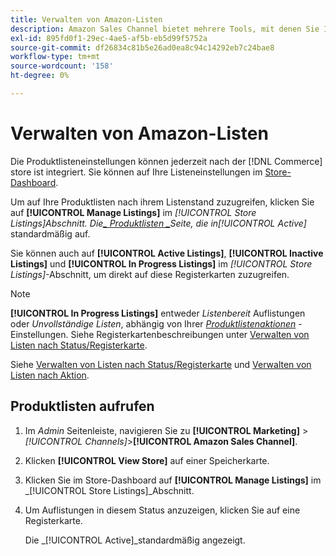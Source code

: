 ```yaml
---
title: Verwalten von Amazon-Listen
description: Amazon Sales Channel bietet mehrere Tools, mit denen Sie Ihre Amazon-Auflistungen über den Commerce Admin verwalten können.
exl-id: 895fd0f1-29ec-4ae5-af5b-eb5d99f5752a
source-git-commit: df26834c81b5e26ad0ea8c94c14292eb7c24bae8
workflow-type: tm+mt
source-wordcount: '158'
ht-degree: 0%

---
```


# Verwalten von Amazon-Listen

Die Produktlisteneinstellungen können jederzeit nach der [!DNL Commerce] store ist integriert. Sie können auf Ihre Listeneinstellungen im [Store-Dashboard](./amazon-store-dashboard.md).

Um auf Ihre Produktlisten nach ihrem Listenstand zuzugreifen, klicken Sie auf **[!UICONTROL Manage Listings]** im _[!UICONTROL Store Listings]_Abschnitt. Die[_ Produktlisten _](./managing-listings-by-tab.md)Seite, die in_[!UICONTROL Active]_ standardmäßig auf.

Sie können auch auf **[!UICONTROL Active Listings]**, **[!UICONTROL Inactive Listings]** und **[!UICONTROL In Progress Listings]** im _[!UICONTROL Store Listings]_-Abschnitt, um direkt auf diese Registerkarten zuzugreifen.

>[!NOTE]
>
>**[!UICONTROL In Progress Listings]** entweder _Listenbereit_ Auflistungen oder _Unvollständige Listen_, abhängig von Ihrer [_Produktlistenaktionen_](./product-listing-actions.md) -Einstellungen. Siehe Registerkartenbeschreibungen unter [Verwalten von Listen nach Status/Registerkarte](./managing-listings-by-tab.md).

Siehe [Verwalten von Listen nach Status/Registerkarte](./managing-listings-by-tab.md) und [Verwalten von Listen nach Aktion](./managing-listings-by-action.md).

## Produktlisten aufrufen

1. Im _Admin_ Seitenleiste, navigieren Sie zu **[!UICONTROL Marketing]** > _[!UICONTROL Channels]_>**[!UICONTROL Amazon Sales Channel]**.

1. Klicken **[!UICONTROL View Store]** auf einer Speicherkarte.

1. Klicken Sie im Store-Dashboard auf **[!UICONTROL Manage Listings]** im _[!UICONTROL Store Listings]_Abschnitt.

1. Um Auflistungen in diesem Status anzuzeigen, klicken Sie auf eine Registerkarte.

   Die _[!UICONTROL Active]_standardmäßig angezeigt.
